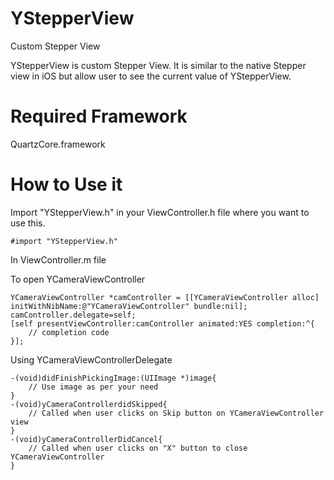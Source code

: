 YStepperView
===========

Custom Stepper View

YStepperView is custom Stepper View. It is similar to the native Stepper view in iOS but allow user to see the current value of YStepperView.

Required Framework
==================

QuartzCore.framework


How to Use it
=============

Import "YStepperView.h" in your ViewController.h file where you want to use this.
```objc
#import "YStepperView.h"
```
In ViewController.m file

To open YCameraViewController
```objc
YCameraViewController *camController = [[YCameraViewController alloc] initWithNibName:@"YCameraViewController" bundle:nil];
camController.delegate=self;
[self presentViewController:camController animated:YES completion:^{
    // completion code
}];
```
Using YCameraViewControllerDelegate
```objc
-(void)didFinishPickingImage:(UIImage *)image{
    // Use image as per your need
}
-(void)yCameraControllerdidSkipped{
    // Called when user clicks on Skip button on YCameraViewController view
}
-(void)yCameraControllerDidCancel{
    // Called when user clicks on "X" button to close YCameraViewController
}
```
